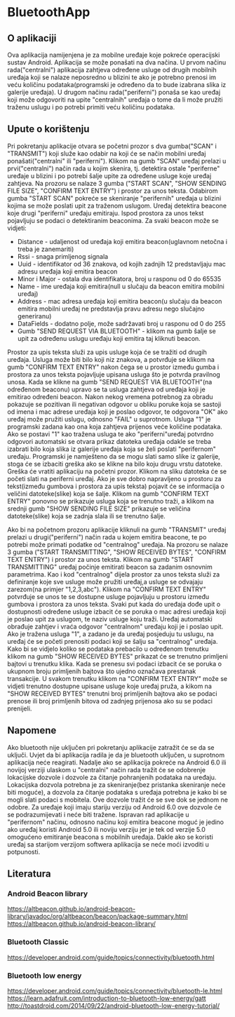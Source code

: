 # BluetoothApp

## O aplikaciji
Ova aplikacija namijenjena je za mobilne uređaje koje pokreće operacijski sustav Android.
Aplikacija se može ponašati na dva načina. U prvom načinu rada("centralni") aplikacija zahtjeva određene 
usluge od drugih mobilnih uređaja koji se nalaze neposredno u blizini te ako je potrebno prenosi im
veću količinu podataka(programski je određeno da to bude izabrana slika iz galerije uređaja). U drugom načinu rada("periferni") 
ponaša se kao uređaj koji može odgovoriti na upite "centralnih" uređaja o tome da li može pružiti traženu uslugu i po 
potrebi primiti veću količinu podataka.

## Upute o korištenju
Pri pokretanju aplikacije otvara se početni prozor s dva gumba("SCAN" i "TRANSMIT") koji služe kao odabir na koji će se način mobilni uređaj ponašati("centralni" ili "periferni"). Klikom na gumb "SCAN" uređaj prelazi u prvi("centralni") način rada u kojim skenira, tj. detektira ostale "periferne" uređaje u blizini i po potrebi šalje upite za određene usluge koje uređaj zahtjeva. Na prozoru se nalaze 3 gumba ("START SCAN", "SHOW SENDING FILE SIZE", "CONFIRM TEXT ENTRY") i prostor za unos teksta. Odabirom gumba "START SCAN" pokreće se skeniranje "perifernih" uređaja u blizini kojima se može poslati upit za traženom uslugom. Uređaj detektira beacone koje drugi "periferni" uređaju emitiraju. Ispod prostora za unos tekst pojavljuju se podaci o detektiranim beaconima. Za svaki beacon može se
vidjeti:
* Distance - udaljenost od uređaja koji emitira beacon(uglavnom netočna i treba je zanemariti)
* Rssi -  snaga primljenog signala
* Uuid - identifikator od 36 znakova, od kojih zadnjih 12 predstavljaju mac adresu uređaja koji emitira beacon
* Minor i Major - ostala dva identifikatora, broj u rasponu od 0 do 65535 
* Name - ime uređaja koji emitira(null u slučaju da beacon emitira mobilni uređaj)
* Address - mac adresa uređaja koji emitira beacon(u slučaju da beacon emitira mobilni uređaj ne predstavlja pravu adresu nego slučajno generiranu)
* DataFields - dodatno polje, može sadržavati broj u rasponu od 0 do 255      
* Gumb "SEND REQUEST VIA BLUETOOTH" - klikom na gumb šalje se upit za određenu uslugu uređaju koji emitira taj kliknuti beacon.

Prostor za upis teksta služi za upis usluge koja će se tražiti od drugih uređaja. Usluga može biti bilo koji niz znakova, a potvrđuje se klikom na gumb "CONFIRM TEXT ENTRY" nakon čega se u prostor između gumba i prostora za unos teksta pojavljuje upisana usluga što je potvrda pravilnog unosa. Kada se klikne na gumb "SEND REQUEST VIA BLUETOOTH"(na određenom beaconu) upravo se ta usluga zahtjeva od uređaja koji je emitirao određeni beacon. Nakon nekog vremena potrebnog za obradu pokazuje se pozitivan ili negativan odgovor u obliku poruke koja se sastoji od imena i mac adrese uređaja koji je poslao odgovor, te odgovora "OK" ako uređaj može pružiti uslugu, odnosno "FAIL" u suprotnom. Usluga "1" je programski zadana kao ona koja zahtjeva prijenos veće količine podataka. Ako se postavi "1" kao tražena usluga te ako "periferni"uređaj potvrdno odgovori automatski se otvara prikaz datoteka uređaja odakle se treba izabrati bilo koja slika iz galerije uređaja koja se želi poslati "perifernom" uređaju. Programski je namješteno da se mogu slati samo slike iz galerije, stoga će se izbaciti greška ako se klikne na bilo koju drugu vrstu datoteke. Greška će vratiti aplikaciju na početni prozor. Klikom na sliku datoteka će se početi slati na periferni uređaj. Ako je sve dobro napravljeno u prostoru za tekst(između gumbova
i prostora za upis teksta) pojavit će se informacija o veličini datoteke(slike) koja se šalje. Klikom na gumb "CONFIRM TEXT ENTRY" 
ponovno se prikazuje usluga koja se trenutno traži, a klikom na srednji gumb "SHOW SENDING FILE SIZE" prikazuje se veličina 
datoteke(slike) koja se zadnja slala ili se trenutno šalje.

Ako bi na početnom prozoru aplikacije kliknuli na gumb "TRANSMIT" uređaj prelazi u drugi("periferni") način rada u kojem emitira
beacone, te po potrebi može primati podatke od "centralnog" uređaja. Na prozoru se nalaze 3 gumba ("START TRANSMITTING", "SHOW RECEIVED BYTES", "CONFIRM TEXT ENTRY") i prostor za unos teksta. Klikom na gumb "START TRANSMITTING" uređaj počinje emitirati beacon sa zadanim osnovnim parametrima. Kao i kod "centralnog" dijela prostor za unos teksta služi za definiranje koje sve usluge može pružiti uređaj,a usluge se odvajaju zarezom(na primjer "1,2,3,abc"). Klikom na "CONFIRM TEXT ENTRY" potvrđuje se unos te se dostupne usluge pojavljuju u prostoru između gumbova i prostora za unos teksta. Svaki put kada do uređaja dođe upit o dostupnosti određene usluge izbacit će se poruka o mac adresi uređaja koji je poslao upit za uslugom, te naziv usluge koju traži. Uređaj automatski obrađuje zahtjev i vraća odgovor "centralnom" uređaju koji je i poslao upit. Ako je tražena usluga "1", a zadano je da uređaj posjeduju tu uslugu, na uređaj će se početi prenositi podaci koji se šalju sa "centralnog" uređaja. Kako bi se vidjelo koliko se podataka prebacilo u određenom trenutku klikom na gumb "SHOW RECEIVED BYTES" prikazat će se trenutno primljeni bajtovi u trenutku klika. Kada se prenesu svi podaci izbacit će se poruka o ukupnom broju primljenih bajtova što ujedno označava prestanak transakcije. U svakom trenutku klikom na "CONFIRM TEXT ENTRY" može se vidjeti trenutno dostupne upisane usluge koje uređaj pruža, a kikom na "SHOW RECEIVED BYTES" trenutni broj primljenih bajtova ako se podaci prenose ili broj primljenih bitova od zadnjeg prijenosa ako su se podaci prenijeli.

## Napomene
Ako bluetooth nije uključen pri pokretanju aplikacije zatražit će se da se uključi. Uvjet da bi aplikacija radila je
da je bluetooth uključen, u suprotnom aplikacija neće reagirati. Nadalje ako se aplikacija pokreće na Android 6.0 ili novijoj verziji ulaskom u "centralni" način rada tražit će se odobrenje lokacijske dozvole i dozvole za čitanje pohranjenih podataka na uređaju. Lokacijska dozvola potrebna je za skeniranje(bez pristanka skeniranje neće biti moguće), a dozvola za čitanje podataka s uređaja potrebna je kako bi se mogli slati podaci s mobitela. Ove dozvole tražit će se sve dok se jednom ne odobre. Za uređaje koji imaju stariju verziju od Android 6.0 ove dozvole će se podrazumijevati i neće biti tražene. Ispravan rad aplikacije u "perifernom" načinu, odnosno načinu koji emitira beacone moguć je jedino ako uređaj koristi Android 5.0 ili noviju verziju jer je tek od verzije 5.0 omogućeno emitiranje beacona s mobilnih uređaja. Dakle ako se koristi uređaj sa starijom verzijom softwera aplikacija se neće moći izvoditi u potpunosti. 

## Literatura
### Android Beacon library
 https://altbeacon.github.io/android-beacon-library/javadoc/org/altbeacon/beacon/package-summary.html
 https://altbeacon.github.io/android-beacon-library/
### Bluetooth Classic
 https://developer.android.com/guide/topics/connectivity/bluetooth.html
### Bluetooth low energy
 https://developer.android.com/guide/topics/connectivity/bluetooth-le.html 
 https://learn.adafruit.com/introduction-to-bluetooth-low-energy/gatt
 http://toastdroid.com/2014/09/22/android-bluetooth-low-energy-tutorial/

